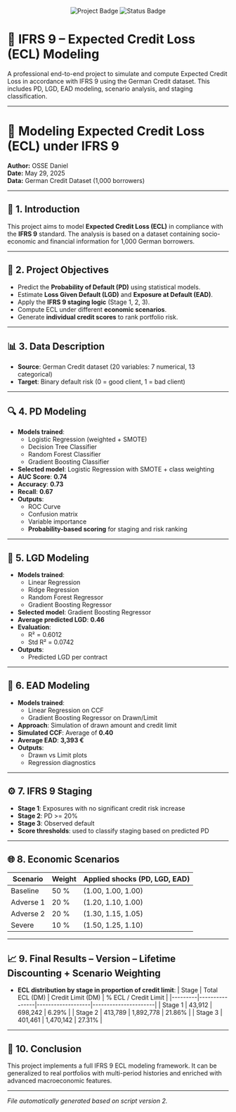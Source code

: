 <!--
  IFRS 9 ECL Modeling Project
  Author: OSSE Daniel
  Date: May 29, 2025
-->

<p align="center">
  <img src="https://img.shields.io/badge/Project-IFRS9-blue" alt="Project Badge">
  <img src="https://img.shields.io/badge/Status-Completed-brightgreen" alt="Status Badge">
</p>

# 🧮 IFRS 9 – Expected Credit Loss (ECL) Modeling

A professional end-to-end project to simulate and compute Expected Credit Loss in accordance with IFRS 9 using the German Credit dataset. This includes PD, LGD, EAD modeling, scenario analysis, and staging classification.

---

# 📘 Modeling Expected Credit Loss (ECL) under IFRS 9

**Author:** OSSE Daniel  
**Date:** May 29, 2025  
**Data:** German Credit Dataset (1,000 borrowers)

---

## 🧩 1. Introduction

This project aims to model **Expected Credit Loss (ECL)** in compliance with the **IFRS 9** standard. The analysis is based on a dataset containing socio-economic and financial information for 1,000 German borrowers.

---

## 🎯 2. Project Objectives

- Predict the **Probability of Default (PD)** using statistical models.
- Estimate **Loss Given Default (LGD)** and **Exposure at Default (EAD)**.
- Apply the **IFRS 9 staging logic** (Stage 1, 2, 3).
- Compute ECL under different **economic scenarios**.
- Generate **individual credit scores** to rank portfolio risk.

---

## 📊 3. Data Description

- **Source**: German Credit dataset (20 variables: 7 numerical, 13 categorical)
- **Target**: Binary default risk (0 = good client, 1 = bad client)

---

## 🔍 4. PD Modeling

- **Models trained**:
  - Logistic Regression (weighted + SMOTE)
  - Decision Tree Classifier
  - Random Forest Classifier
  - Gradient Boosting Classifier
- **Selected model**: Logistic Regression with SMOTE + class weighting
- **AUC Score**: **0.74**
- **Accuracy**: **0.73**
- **Recall**: **0.67**
- **Outputs**:
  - ROC Curve
  - Confusion matrix
  - Variable importance
  - **Probability-based scoring** for staging and risk ranking

---

## 💸 5. LGD Modeling

- **Models trained**:
  - Linear Regression
  - Ridge Regression
  - Random Forest Regressor
  - Gradient Boosting Regressor
- **Selected model**: Gradient Boosting Regressor
- **Average predicted LGD**: **0.46**
- **Evaluation**:
  - R² = 0.6012
  - Std R² = 0.0742
- **Outputs**:
  - Predicted LGD per contract

---

## 🏦 6. EAD Modeling

- **Models trained**:
  - Linear Regression on CCF
  - Gradient Boosting Regressor on Drawn/Limit
- **Approach**: Simulation of drawn amount and credit limit
- **Simulated CCF**: Average of **0.40**
- **Average EAD**: **3,393 €**
- **Outputs**:
  - Drawn vs Limit plots
  - Regression diagnostics

---

## ⚙️ 7. IFRS 9 Staging

- **Stage 1**: Exposures with no significant credit risk increase
- **Stage 2**: PD >= 20%
- **Stage 3**: Observed default
- **Score thresholds**: used to classify staging based on predicted PD

---

## 🌐 8. Economic Scenarios

| Scenario    | Weight | Applied shocks (PD, LGD, EAD)     |
|-------------|--------|-----------------------------------|
| Baseline    | 50 %   | (1.00, 1.00, 1.00)                |
| Adverse 1   | 20 %   | (1.20, 1.10, 1.00)                |
| Adverse 2   | 20 %   | (1.30, 1.15, 1.05)                |
| Severe      | 10 %   | (1.50, 1.25, 1.10)                |

---

## 📈 9. Final Results – Version – Lifetime Discounting + Scenario Weighting

- **ECL distribution by stage in proportion of credit limit**:
| Stage   | Total ECL (DM) | Credit Limit (DM) | % ECL / Credit Limit |
|---------|----------------|-------------------|----------------------|
| Stage 1 | 43,912         | 698,242           | 6.29%                |
| Stage 2 | 413,789        | 1,892,778         | 21.86%               |
| Stage 3 | 401,461        | 1,470,142         | 27.31%               |

---

## 🧾 10. Conclusion

This project implements a full IFRS 9 ECL modeling framework. It can be generalized to real portfolios with multi-period histories and enriched with advanced macroeconomic features.

---

_File automatically generated based on script version 2._
